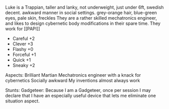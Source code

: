 Luke is a Trappian, taller and lanky, not underweight, just under 6ft, swedish decent. awkward manner in social settings. 
grey-orange hair, blue-green eyes, pale skin, freckles
They are a rather skilled mechatronics engineer, and likes to design cybernetic body modifications in their spare time.
They work for [[PAPI]]
- Careful +2
- Clever +3
- Flashy +0
- Forceful +1
- Quick +1
- Sneaky +2

Aspects:
Brilliant Martian Mechatronics engineer with a knack for cybernetics
Socially awkward
My inventions almost always work

Stunts:
Gadgeteer: Because I am a Gadgeteer, once
per session I may declare that I have an
especially useful device that lets me eliminate
one situation aspect.